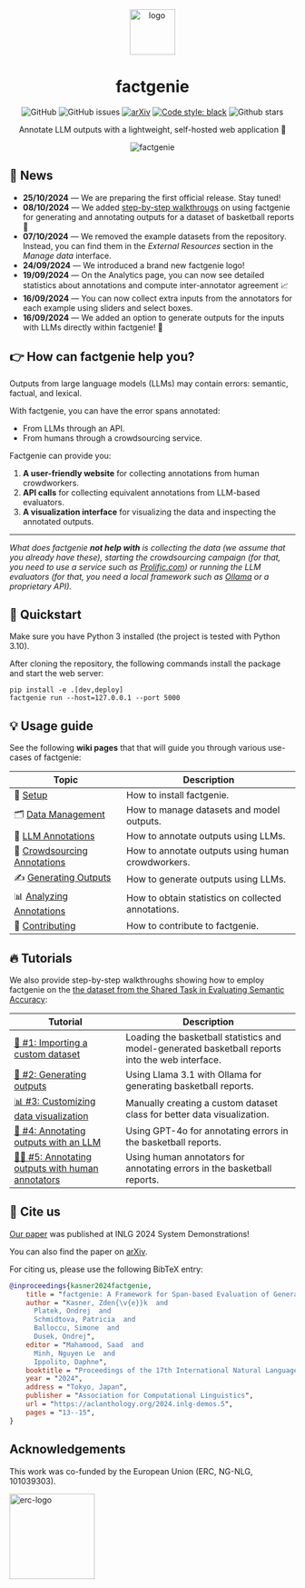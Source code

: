 <div align="center">
<img src="factgenie/static/img/factgenie_whitebg.png" width=80px" alt="logo" />

<h1> factgenie </h1>

![GitHub](https://img.shields.io/github/license/kasnerz/factgenie)
![GitHub issues](https://img.shields.io/github/issues/kasnerz/factgenie)
[![arXiv](https://img.shields.io/badge/arXiv-2407.17863-0175ac.svg)](https://arxiv.org/abs/2407.17863)
[![Code style: black](https://img.shields.io/badge/code%20style-black-000000.svg)](https://github.com/psf/black)
![Github stars](https://img.shields.io/github/stars/kasnerz/factgenie?style=social)
<!-- ![PyPI](https://img.shields.io/pypi/v/factgenie) -->
<!-- ![PyPI downloads](https://img.shields.io/pypi/dm/factgenie) -->

Annotate LLM outputs with a lightweight, self-hosted web application 🌈

![factgenie](https://github.com/user-attachments/assets/1d074588-ada1-4974-a42a-0d2195c65283)

</div>

## 📢  News
- **25/10/2024** — We are preparing the first official release. Stay tuned!
- **08/10/2024** — We added  [step-by-step walkthrougs](../../wiki/Tutorials) on using factgenie for generating and annotating outputs for a dataset of basketball reports 🏀
- **07/10/2024** — We removed the example datasets from the repository. Instead, you can find them in the _External Resources_ section in the _Manage data_ interface.
- **24/09/2024** — We introduced a brand new factgenie logo!
- **19/09/2024** — On the Analytics page, you can now see detailed statistics about annotations and compute inter-annotator agreement 📈
- **16/09/2024** — You can now collect extra inputs from the annotators for each example using sliders and select boxes. 
- **16/09/2024** — We added an option to generate outputs for the inputs with LLMs directly within factgenie! 🦾

## 👉️ How can factgenie help you?
Outputs from large language models (LLMs) may contain errors: semantic, factual, and lexical. 

With factgenie, you can have the error spans annotated:
- From LLMs through an API.
- From humans through a crowdsourcing service.

Factgenie can provide you:
1. **A user-friendly website** for collecting annotations from human crowdworkers.
2. **API calls** for collecting equivalent annotations from LLM-based evaluators.
3. **A visualization interface** for visualizing the data and inspecting the annotated outputs.

---
*What does factgenie **not help with** is collecting the data (we assume that you already have these), starting the crowdsourcing campaign (for that, you need to use a service such as [Prolific.com](https://prolific.com)) or running the LLM evaluators (for that, you need a local framework such as [Ollama](https://ollama.com) or a proprietary API).*

## 🏃 Quickstart
Make sure you have Python 3 installed (the project is tested with Python 3.10).

After cloning the repository, the following commands install the package and start the web server:
```
pip install -e .[dev,deploy]
factgenie run --host=127.0.0.1 --port 5000
```

## 💡 Usage guide


See the following **wiki pages** that that will guide you through various use-cases of factgenie:

| Topic                                                               | Description                                        |
| ------------------------------------------------------------------- | -------------------------------------------------- |
| 🔧 [Setup](../../wiki/Setup)                                         | How to install factgenie.                          |
| 🗂️ [Data Management](../../wiki/Data-Management)                     | How to manage datasets and model outputs.          |
| 🤖 [LLM Annotations](../../wiki/LLM-Annotations)                     | How to annotate outputs using LLMs.                |
| 👥 [Crowdsourcing Annotations](../../wiki/Crowdsourcing-Annotations) | How to annotate outputs using human crowdworkers.  |
| ✍️  [Generating Outputs](../../wiki/Generating-Outputs)              | How to generate outputs using LLMs.                |
| 📊 [Analyzing Annotations](../../wiki/Analyzing-Annotations)         | How to obtain statistics on collected annotations. |
| 🌱 [Contributing](../../wiki/Contributing)                           | How to contribute to factgenie.                    |

## 🔥 Tutorials
We also provide step-by-step walkthroughs showing how to employ factgenie on the [the dataset from the Shared Task in Evaluating Semantic Accuracy](https://github.com/ehudreiter/accuracySharedTask):

| Tutorial                                                                                                                    | Description                                                                                      |
| --------------------------------------------------------------------------------------------------------------------------- | ------------------------------------------------------------------------------------------------ |
| [🏀 #1: Importing a custom dataset](../../wiki/Tutorials#-tutorial-1-importing-a-custom-dataset)                             | Loading the basketball statistics and model-generated basketball reports into the web interface. |
| [💬 #2: Generating outputs](../../wiki/Tutorials#-tutorial-2-generating-outputs)                                             | Using Llama 3.1 with Ollama for generating basketball reports.                                   |
| [📊 #3: Customizing data visualization](../../wiki/Tutorials#-tutorial-3-customizing-data-visualization)                     | Manually creating a custom dataset class for better data visualization.                          |
| [🤖 #4: Annotating outputs with an LLM](../../wiki/Tutorials#-tutorial-4-annotating-outputs-with-an-llm)                     | Using GPT-4o for annotating errors in the basketball reports.                                    |
| [👨‍💼 #5: Annotating outputs with human annotators](../../wiki/Tutorials#-tutorial-5-annotating-outputs-with-human-annotators) | Using human annotators for annotating errors in the basketball reports.                          |


## 💬 Cite us

[Our paper](https://aclanthology.org/2024.inlg-demos.5/) was published at INLG 2024 System Demonstrations!

You can also find the paper on [arXiv](https://arxiv.org/abs/2407.17863).

For citing us, please use the following BibTeX entry:
```bibtex
@inproceedings{kasner2024factgenie,
    title = "factgenie: A Framework for Span-based Evaluation of Generated Texts",
    author = "Kasner, Zden{\v{e}}k  and
      Platek, Ondrej  and
      Schmidtova, Patricia  and
      Balloccu, Simone  and
      Dusek, Ondrej",
    editor = "Mahamood, Saad  and
      Minh, Nguyen Le  and
      Ippolito, Daphne",
    booktitle = "Proceedings of the 17th International Natural Language Generation Conference: System Demonstrations",
    year = "2024",
    address = "Tokyo, Japan",
    publisher = "Association for Computational Linguistics",
    url = "https://aclanthology.org/2024.inlg-demos.5",
    pages = "13--15",
}
```

## Acknowledgements
This work was co-funded by the European Union (ERC, NG-NLG, 101039303).

<img src="img/LOGO_ERC-FLAG_FP.png" alt="erc-logo" height="150"/> 
